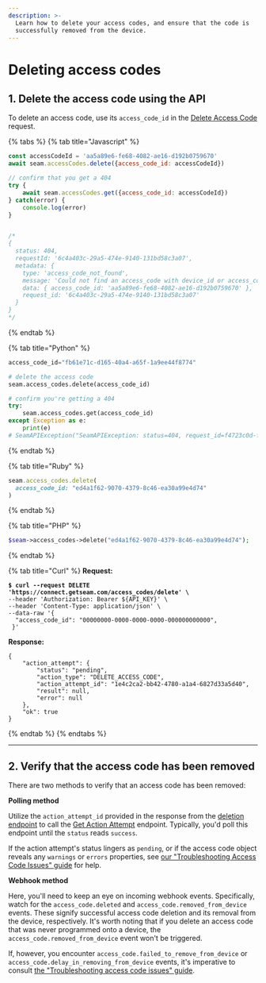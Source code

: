 ```yaml
---
description: >-
  Learn how to delete your access codes, and ensure that the code is
  successfully removed from the device.
---
```


# Deleting access codes

## 1. Delete the access code using the API

To delete an access code, use its `access_code_id` in the [Delete Access Code](../../../api-clients/access-codes/delete-an-access-code.md) request.

{% tabs %}
{% tab title="Javascript" %}
```javascript
const accessCodeId = 'aa5a89e6-fe68-4082-ae16-d192b0759670'
await seam.accessCodes.delete({access_code_id: accessCodeId})

// confirm that you get a 404
try {
    await seam.accessCodes.get({access_code_id: accessCodeId})
} catch(error) {
    console.log(error)
}


/*
{
  status: 404,
  requestId: '6c4a403c-29a5-474e-9140-131bd58c3a07',
  metadata: {
    type: 'access_code_not_found',
    message: 'Could not find an access_code with device_id or access_code_id',
    data: { access_code_id: 'aa5a89e6-fe68-4082-ae16-d192b0759670' },
    request_id: '6c4a403c-29a5-474e-9140-131bd58c3a07'
  }
}
*/

```
{% endtab %}

{% tab title="Python" %}
```python
access_code_id="fb61e71c-d165-40a4-a65f-1a9ee44f8774"

# delete the access code
seam.access_codes.delete(access_code_id)

# confirm you're getting a 404
try:
    seam.access_codes.get(access_code_id)
except Exception as e:
    print(e)
# SeamAPIException("SeamAPIException: status=404, request_id=f4723c0d-f03c-48dd-967d-4e3cdab517e7, metadata={'type': 'access_code_not_found', 'message': 'Could not find an access_code with device_id or access_code_id', 'data': {'access_code_id': 'fb61e71c-d165-40a4-a65f-1a9ee44f8774'}, 'request_id': 'f4723c0d-f03c-48dd-967d-4e3cdab517e7'}")

```
{% endtab %}

{% tab title="Ruby" %}
```ruby
seam.access_codes.delete(
  access_code_id: "ed4a1f62-9070-4379-8c46-ea30a99e4d74"
)
```
{% endtab %}

{% tab title="PHP" %}
```php
$seam->access_codes->delete("ed4a1f62-9070-4379-8c46-ea30a99e4d74");
```
{% endtab %}

{% tab title="Curl" %}
**Request:**

<pre class="language-bash"><code class="lang-bash"><strong>$ curl --request DELETE 'https://connect.getseam.com/access_codes/delete' \
</strong>--header 'Authorization: Bearer ${API_KEY}' \
--header 'Content-Type: application/json' \
--data-raw '{
  "access_code_id": "00000000-0000-0000-0000-000000000000",
 }'
</code></pre>

**Response:**

```
{
    "action_attempt": {
        "status": "pending",
        "action_type": "DELETE_ACCESS_CODE",
        "action_attempt_id": "1e4c2ca2-bb42-4780-a1a4-6827d33a5d40",
        "result": null,
        "error": null
    },
    "ok": true
}
```
{% endtab %}
{% endtabs %}

***

## 2. Verify that the access code has been removed

There are two methods to verify that an access code has been removed:

**Polling method**

Utilize the `action_attempt_id` provided in the response from the [deletion endpoint](../../../api-clients/access-codes/delete-an-access-code.md) to call the [Get Action Attempt](../../../api-clients/action-attempt/get-action-attempt.md) endpoint. Typically, you'd poll this endpoint until the `status` reads `success`.

If the action attempt's status lingers as `pending`, or if the access code object reveals any `warnings` or `errors` properties, see [our "Troubleshooting Access Code Issues" guide](troubleshooting-access-code-issues.md) for help.

**Webhook method**

Here, you'll need to keep an eye on incoming webhook events. Specifically, watch for the `access_code.deleted` and `access_code.removed_from_device` events. These signify successful access code deletion and its removal from the device, respectively. It's worth noting that if you delete an access code that was never programmed onto a device, the `access_code.removed_from_device` event won't be triggered.

If, however, you encounter `access_code.failed_to_remove_from_device` or `access_code.delay_in_removing_from_device` events, it's imperative to consult [the "Troubleshooting access code issues" guide](troubleshooting-access-code-issues.md).

